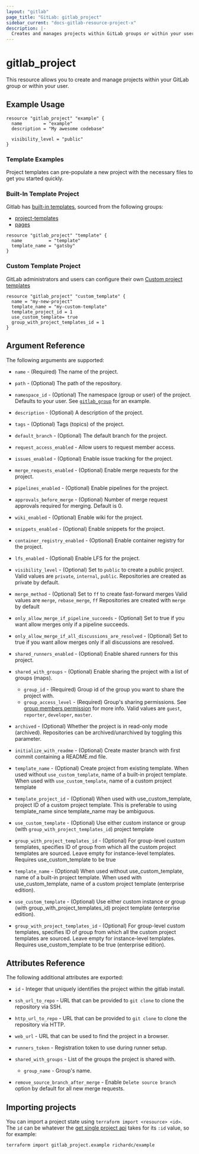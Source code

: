 ```yaml
---
layout: "gitlab"
page_title: "GitLab: gitlab_project"
sidebar_current: "docs-gitlab-resource-project-x"
description: |-
  Creates and manages projects within GitLab groups or within your user
---
```


# gitlab\_project

This resource allows you to create and manage projects within your
GitLab group or within your user.

## Example Usage

```hcl
resource "gitlab_project" "example" {
  name        = "example"
  description = "My awesome codebase"

  visibility_level = "public"
}
```

### Template Examples

Project templates can pre-populate a new project with the necessary files to get you started quickly.

### Built-In Template Project

Gitlab has [built-in templates](https://docs.gitlab.com/ee/gitlab-basics/create-project.html#built-in-templates), sourced from the following groups:

- [project-templates](https://gitlab.com/gitlab-org/project-templates)
- [pages](https://gitlab.com/pages)

```hcl
resource "gitlab_project" "template" {
  name          = "template"
  template_name = "gatsby"
}
```

### Custom Template Project

GitLab administrators and users can configure their own [Custom project templates](https://docs.gitlab.com/ee/gitlab-basics/create-project.html#custom-project-templates-premium)

```hcl
resource "gitlab_project" "custom_template" {
  name = "my-new-project"
  template_name = "my-custom-template"
  template_project_id = 1
  use_custom_template= true
  group_with_project_templates_id = 1
}
```

## Argument Reference

The following arguments are supported:

- `name` - (Required) The name of the project.

- `path` - (Optional) The path of the repository.

- `namespace_id` - (Optional) The namespace (group or user) of the project. Defaults to your user.
  See [`gitlab_group`](group.html) for an example.

- `description` - (Optional) A description of the project.

- `tags` - (Optional) Tags (topics) of the project.

- `default_branch` - (Optional) The default branch for the project.

- `request_access_enabled` - Allow users to request member access.

- `issues_enabled` - (Optional) Enable issue tracking for the project.

- `merge_requests_enabled` - (Optional) Enable merge requests for the project.

- `pipelines_enabled` - (Optional) Enable pipelines for the project.

- `approvals_before_merge` - (Optional) Number of merge request approvals required for merging. Default is 0.

- `wiki_enabled` - (Optional) Enable wiki for the project.

- `snippets_enabled` - (Optional) Enable snippets for the project.

- `container_registry_enabled` - (Optional) Enable container registry for the project.

- `lfs_enabled` - (Optional) Enable LFS for the project.

- `visibility_level` - (Optional) Set to `public` to create a public project.
  Valid values are `private`, `internal`, `public`.
  Repositories are created as private by default.

- `merge_method` - (Optional) Set to `ff` to create fast-forward merges
  Valid values are `merge`, `rebase_merge`, `ff`
  Repositories are created with `merge` by default

- `only_allow_merge_if_pipeline_succeeds` - (Optional) Set to true if you want allow merges only if a pipeline succeeds.

- `only_allow_merge_if_all_discussions_are_resolved` - (Optional) Set to true if you want allow merges only if all discussions are resolved.

- `shared_runners_enabled` - (Optional) Enable shared runners for this project.

- `shared_with_groups` - (Optional) Enable sharing the project with a list of groups (maps).

  - `group_id` - (Required) Group id of the group you want to share the project with.
  - `group_access_level` - (Required) Group's sharing permissions. See [group members permission][group_members_permissions] for more info.
    Valid values are `guest`, `reporter`, `developer`, `master`.

- `archived` - (Optional) Whether the project is in read-only mode (archived). Repositories can be archived/unarchived by toggling this parameter.

- `initialize_with_readme` - (Optional) Create master branch with first commit containing a README.md file.

- `template_name` - (Optional) Create project from existing template. When used without `use_custom_template`, name of a built-in project template. When used with `use_custom_template`, name of a custom project template

- `template_project_id` - (Optional) When used with use_custom_template, project ID of a custom project template. This is preferable to using template_name since template_name may be ambiguous.

- `use_custom_template` - (Optional) Use either custom instance or group (with `group_with_project_templates_id`) project template

- `group_with_project_templates_id` - (Optional) For group-level custom templates, specifies ID of group from which all the custom project templates are sourced. Leave empty for instance-level templates. Requires use_custom_template to be true

* `template_name` - (Optional) When used without use_custom_template, name of a built-in project template. When used with use_custom_template, name of a custom project template (enterprise edition).

* `use_custom_template` - (Optional) Use either custom instance or group (with group_with_project_templates_id) project template (enterprise edition).

* `group_with_project_templates_id` - (Optional) For group-level custom templates, specifies ID of group from which all the custom project templates are sourced. Leave empty for instance-level templates. Requires use_custom_template to be true (enterprise edition).

## Attributes Reference

The following additional attributes are exported:

- `id` - Integer that uniquely identifies the project within the gitlab install.

- `ssh_url_to_repo` - URL that can be provided to `git clone` to clone the
  repository via SSH.

- `http_url_to_repo` - URL that can be provided to `git clone` to clone the
  repository via HTTP.

- `web_url` - URL that can be used to find the project in a browser.

- `runners_token` - Registration token to use during runner setup.

- `shared_with_groups` - List of the groups the project is shared with.

  - `group_name` - Group's name.

- `remove_source_branch_after_merge` - Enable `Delete source branch` option by default for all new merge requests.

## Importing projects

You can import a project state using `terraform import <resource> <id>`. The
`id` can be whatever the [get single project api][get_single_project] takes for
its `:id` value, so for example:

    terraform import gitlab_project.example richardc/example

[get_single_project]: https://docs.gitlab.com/ee/api/projects.html#get-single-project
[group_members_permissions]: https://docs.gitlab.com/ce/user/permissions.html#group-members-permissions
